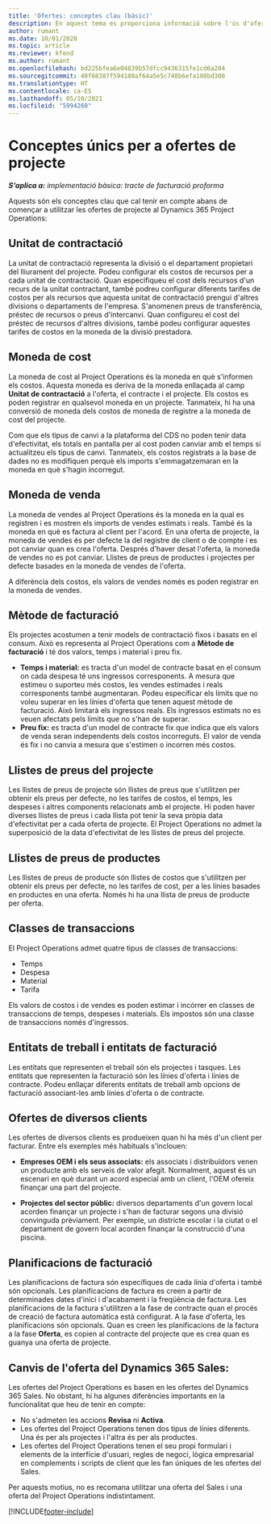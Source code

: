 ```yaml
---
title: 'Ofertes: conceptes clau (bàsic)'
description: En aquest tema es proporciona informació sobre l'ús d'ofertes de projectes al Project Operations.
author: rumant
ms.date: 10/01/2020
ms.topic: article
ms.reviewer: kfend
ms.author: rumant
ms.openlocfilehash: bd225bfea6e04839b57dfcc9436315fe1cd6a204
ms.sourcegitcommit: 40f68387f594180af64a5e5c748b6efa188bd300
ms.translationtype: HT
ms.contentlocale: ca-ES
ms.lasthandoff: 05/10/2021
ms.locfileid: "5994260"
---
```

# <a name="concepts-unique-to-project-quotes"></a>Conceptes únics per a ofertes de projecte

_**S'aplica a:** implementació bàsica: tracte de facturació proforma_


Aquests són els conceptes clau que cal tenir en compte abans de començar a utilitzar les ofertes de projecte al Dynamics 365 Project Operations:

## <a name="contracting-unit"></a>Unitat de contractació

La unitat de contractació representa la divisió o el departament propietari del lliurament del projecte. Podeu configurar els costos de recursos per a cada unitat de contractació. Quan especifiqueu el cost dels recursos d'un recurs de la unitat contractant, també podreu configurar diferents tarifes de costos per als recursos que aquesta unitat de contractació prengui d'altres divisions o departaments de l'empresa. S'anomenen preus de transferència, préstec de recursos o preus d'intercanvi. Quan configureu el cost del préstec de recursos d'altres divisions, també podeu configurar aquestes tarifes de costos en la moneda de la divisió prestadora.

## <a name="cost-currency"></a>Moneda de cost

La moneda de cost al Project Operations és la moneda en què s'informen els costos. Aquesta moneda es deriva de la moneda enllaçada al camp **Unitat de contractació** a l'oferta, el contracte i el projecte. Els costos es poden registrar en qualsevol moneda en un projecte. Tanmateix, hi ha una conversió de moneda dels costos de moneda de registre a la moneda de cost del projecte.

Com que els tipus de canvi a la plataforma del CDS no poden tenir data d'efectivitat, els totals en pantalla per al cost poden canviar amb el temps si actualitzeu els tipus de canvi. Tanmateix, els costos registrats a la base de dades no es modifiquen perquè els imports s'emmagatzemaran en la moneda en què s'hagin incorregut.

## <a name="sales-currency"></a>Moneda de venda

La moneda de vendes al Project Operations és la moneda en la qual es registren i es mostren els imports de vendes estimats i reals. També és la moneda en què es factura al client per l'acord. En una oferta de projecte, la moneda de vendes és per defecte la del registre de client o de compte i es pot canviar quan es crea l'oferta. Després d'haver desat l'oferta, la moneda de vendes no es pot canviar. Llistes de preus de productes i projectes per defecte basades en la moneda de vendes de l'oferta.

A diferència dels costos, els valors de vendes només es poden registrar en la moneda de vendes.

## <a name="billing-method"></a>Mètode de facturació

Els projectes acostumen a tenir models de contractació fixos i basats en el consum. Això es representa al Project Operations com a **Mètode de facturació** i té dos valors, temps i material i preu fix.

- **Temps i material:** es tracta d'un model de contracte basat en el consum on cada despesa té uns ingressos corresponents. A mesura que estimeu o suporteu més costos, les vendes estimades i reals corresponents també augmentaran. Podeu especificar els límits que no voleu superar en les línies d'oferta que tenen aquest mètode de facturació. Això limitarà els ingressos reals. Els ingressos estimats no es veuen afectats pels límits que no s'han de superar.
- **Preu fix:** es tracta d'un model de contracte fix que indica que els valors de venda seran independents dels costos incorreguts. El valor de venda és fix i no canvia a mesura que s'estimen o incorren més costos.

## <a name="project-price-lists"></a>Llistes de preus del projecte

Les llistes de preus de projecte són llistes de preus que s'utilitzen per obtenir els preus per defecte, no les tarifes de costos, el temps, les despeses i altres components relacionats amb el projecte. Hi poden haver diverses llistes de preus i cada llista pot tenir la seva pròpia data d'efectivitat per a cada oferta de projecte. El Project Operations no admet la superposició de la data d'efectivitat de les llistes de preus del projecte.

## <a name="product-price-lists"></a>Llistes de preus de productes

Les llistes de preus de producte són llistes de costos que s'utilitzen per obtenir els preus per defecte, no les tarifes de cost, per a les línies basades en productes en una oferta. Només hi ha una llista de preus de producte per oferta.

## <a name="transaction-classes"></a>Classes de transaccions

El Project Operations admet quatre tipus de classes de transaccions:

- Temps
- Despesa
- Material
- Tarifa

Els valors de costos i de vendes es poden estimar i incórrer en classes de transaccions de temps, despeses i materials. Els impostos són una classe de transaccions només d'ingressos.

## <a name="work-entities-and-billing-entities"></a>Entitats de treball i entitats de facturació

Les entitats que representen el treball són els projectes i tasques. Les entitats que representen la facturació són les línies d'oferta i línies de contracte. Podeu enllaçar diferents entitats de treball amb opcions de facturació associant-les amb línies d'oferta o de contracte.

## <a name="multi-customer-deals"></a>Ofertes de diversos clients

Les ofertes de diversos clients es produeixen quan hi ha més d'un client per facturar. Entre els exemples més habituals s'inclouen:

- **Empreses OEM i els seus associats:** els associats i distribuïdors venen un producte amb els serveis de valor afegit. Normalment, aquest és un escenari en què durant un acord especial amb un client, l'OEM ofereix finançar una part del projecte. 

- **Projectes del sector públic:** diversos departaments d'un govern local acorden finançar un projecte i s'han de facturar segons una divisió convinguda prèviament. Per exemple, un districte escolar i la ciutat o el departament de govern local acorden finançar la construcció d'una piscina.

## <a name="invoice-schedules"></a>Planificacions de facturació

Les planificacions de factura són específiques de cada línia d'oferta i també són opcionals. Les planificacions de factura es creen a partir de determinades dates d'inici i d'acabament i la freqüència de factura. Les planificacions de la factura s'utilitzen a la fase de contracte quan el procés de creació de factura automàtica està configurat. A la fase d'oferta, les planificacions són opcionals. Quan es creen les planificacions de la factura a la fase **Oferta**, es copien al contracte del projecte que es crea quan es guanya una oferta de projecte.

## <a name="changes-from-dynamics-365-sales-quote"></a>Canvis de l'oferta del Dynamics 365 Sales:

Les ofertes del Project Operations es basen en les ofertes del Dynamics 365 Sales. No obstant, hi ha algunes diferències importants en la funcionalitat que heu de tenir en compte:

- No s'admeten les accions **Revisa** ni **Activa**.
- Les ofertes del Project Operations tenen dos tipus de línies diferents. Una és per als projectes i l'altra és per als productes.
- Les ofertes del Project Operations tenen el seu propi formulari i elements de la interfície d'usuari, regles de negoci, lògica empresarial en complements i scripts de client que les fan úniques de les ofertes del Sales.

Per aquests motius, no es recomana utilitzar una oferta del Sales i una oferta del Project Operations indistintament.


[!INCLUDE[footer-include](../../includes/footer-banner.md)]
